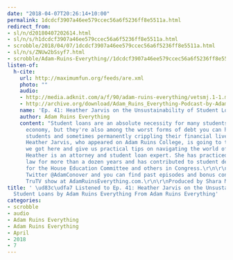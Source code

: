 ```yaml
---
date: "2018-04-07T20:26:14+10:00"
permalink: 1dcdcf3907a46ee579ccec56a6f5236ff8e5511a.html
redirect_from:
- sl/n/d20180407202614.html
- sl/n/s/h1dcdcf3907a46ee579ccec56a6f5236ff8e5511a.html
- scrobble/2018/04/07/1dcdcf3907a46ee579ccec56a6f5236ff8e5511a.html
- sl/n/s/ZNUw2bSsyf7.html
- scrobble/Adam-Ruins-Everything//1dcdcf3907a46ee579ccec56a6f5236ff8e5511a.html
listen-of:
  h-cite:
    url: http://maximumfun.org/feeds/are.xml
    photo: ""
    audio:
    - http://media.adknit.com/a/f/90/adam-ruins-everything/vetsmj.1-1.mp3
    - http://archive.org/download/Adam_Ruins_Everything-Podcast-by-Adam_Ruins_Everything/Ep_41_Heather_Jarvis_on_the_Unsustainability_of_Student_Loans.mp3
    name: 'Ep. 41: Heather Jarvis on the Unsustainability of Student Loans'
    author: Adam Ruins Everything
    content: "Student loans are an absolute necessity for many students in today's
      economy, but they're also among the worst forms of debt you can have, burdening
      students and sometimes permanently crippling their financial lives. Our guest
      Heather Jarvis, who appeared on Adam Ruins College, is going to tell us how
      we got here and give us practical tips on navigating the world of student loans.
      Heather is an attorney and student loan expert. She has practiced public interest
      law for more than a dozen years and has contributed to student debt relief policy
      for the House Education Committee and others in Congress.\r\n\r\nAdam is on
      Twitter @AdamConover and you can find past episodes and bonus content from the
      TruTV show at AdamRuinsEverything.com.\r\n\r\nProduced by Shara Morris for MaximumFun.org."
title: ' \ud83c\udfa7 Listened to Ep. 41: Heather Jarvis on the Unsustainability of
  Student Loans by Adam Ruins Everything From Adam Ruins Everything'
categories:
- scrobble
- audio
- Adam Ruins Everything
- Adam Ruins Everything
- April
- 2018
- 7
---
```

